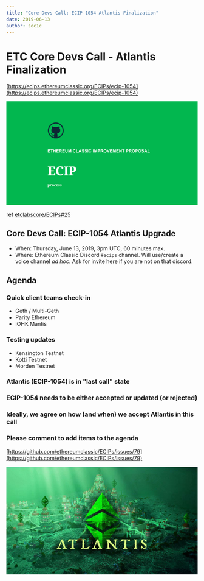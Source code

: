 ```yaml
---
title: "Core Devs Call: ECIP-1054 Atlantis Finalization"
date: 2019-06-13
author: soc1c
---
```


# ETC Core Devs Call - Atlantis Finalization

[https://ecips.ethereumclassic.org/ECIPs/ecip-1054](https://ecips.ethereumclassic.org/ECIPs/ecip-1054)

![ETC Core Devs Call - Atlantis Finalization](./ethereum_classic_ecip_wallpaper.png)

ref [etclabscore/ECIPs#25](https://github.com/etclabscore/ECIPs/issues/25)

## Core Devs Call: ECIP-1054 Atlantis Upgrade

* When: Thursday, June 13, 2019, 3pm UTC, 60 minutes max.
* Where: Ethereum Classic Discord `#ecips` channel. Will use/create a voice channel *ad hoc*. Ask for invite here if you are not on that discord.

## Agenda

### Quick client teams check-in

* Geth / Multi-Geth
* Parity Ethereum
* IOHK Mantis

### Testing updates

* Kensington Testnet
* Kotti Testnet
* Morden Testnet

### Atlantis (ECIP-1054) is in "last call" state

### ECIP-1054 needs to be either accepted or updated (or rejected)

### Ideally, we agree on how (and when) we accept Atlantis in this call

### Please comment to add items to the agenda

[https://github.com/ethereumclassic/ECIPs/issues/79](https://github.com/ethereumclassic/ECIPs/issues/79)

![ETC Core Devs Call - Atlantis Finalization](./atlantis-banner.jpg)
